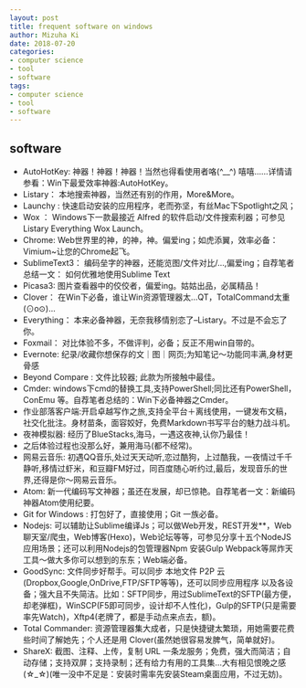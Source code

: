```yaml
---
layout: post
title: frequent software on windows
author: Mizuha Ki
date: 2018-07-20
categories:
- computer science
- tool
- software
tags:
- computer science
- tool
- software
---
```


## software
- AutoHotKey: 神器！神器！神器！当然也得看使用者咯(^__^) 嘻嘻……详情请参看：Win下最爱效率神器:AutoHotKey。
- Listary： 本地搜索神器，当然还有别的作用，More&More。
- Launchy : 快速启动安装的应用程序，老而弥坚，有丝Mac下Spotlight之风；
- Wox ： Windows下一款最接近 Alfred 的软件启动/文件搜索利器；可参见Listary Everything Wox Launch。
- Chrome: Web世界里的神，的神，神。偏爱ing；如虎添翼，效率必备：Vimium~让您的Chrome起飞。
- SublimeText3： 编码垒字的神器，还能览图/文件对比/…,偏爱ing；自荐笔者总结一文： 如何优雅地使用Sublime Text
- Picasa3: 图片查看器中的佼佼者，偏爱ing。姑姑出品，必属精品！
- Clover： 在Win下必备，谁让Win资源管理器太…QT，TotalCommand太重(⊙o⊙)…
- Everything： 本来必备神器，无奈我移情别恋了–Listary。不过是不会忘了你。
- Foxmail： 对比体验不多，不做评判，必备；反正不用win自带的。
- Evernote: 纪录/收藏你想保存的文｜图｜网页;为知笔记～功能同丰满,身材更骨感
- Beyond Compare : 文件比较器; 此款为所接触中最佳。
- Cmder: windows下cmd的替换工具,支持PowerShell;同比还有PowerShell，ConEmu 等。自荐笔者总结的：Win下必备神器之Cmder。
- 作业部落客户端:开启卓越写作之旅,支持全平台＋离线使用，一键发布文稿，社交化批注。身材苗条，面容姣好，免费Markdown书写平台的魅力战斗机。
- 夜神模拟器: 经历了BlueStacks,海马，一遇这夜神,认你乃最佳！
- 之后体验过程也没那么好，兼用海马(都不经常)。
- 网易云音乐: 初遇QQ音乐,处过天天动听,恋过酷狗，上过酷我，一夜情过千千静听,移情过虾米，和豆瓣FM好过，同百度随心听约过,最后，发现音乐的世界,还得是你～网易云音乐。
- Atom: 新一代编码写文神器；虽还在发展，却已惊艳。自荐笔者一文：新编码神器Atom使用纪要。
- Git for Windows : 打包好了，直接使用；Git 一族必备。
- Nodejs: 可以辅助让Sublime编译Js；可以做Web开发，REST开发**，Web聊天室/爬虫，Web博客(Hexo)，Web论坛等等，可参见分享十五个NodeJS应用场景；还可以利用Nodejs的包管理器Npm 安装Gulp Webpack等屌炸天工具～做大多你可以想到的东东；Web端必备。
- GoodSync: 文件同步好帮手。可以同步 本地文件 P2P 云(Dropbox,Google,OnDrive,FTP/SFTP等等)，还可以同步应用程序 以及各设备；强大且不失简洁。比如：SFTP同步，用过SublimeText的SFTP(最方便，却老弹框)，WinSCP(F5即可同步，设计却不人性化)，Gulp的SFTP(只是需要率先Watch)，Xftp4(老牌了，都是手动点来点去，额)。
- Total Commander: 资源管理器集大成者，只是快捷键太繁琐，用她需要花费些时间了解她先；个人还是用 Clover(虽然她很容易发脾气，简单就好)。
- ShareX: 截图、注释、上传，复制 URL 一条龙服务；免费，强大而简洁；自动存储；支持双屏；支持录制；还有给力有用的工具集…大有相见恨晚之感 (☆_☆)(唯一没中不足是：安装时需率先安装Steam桌面应用，不过无妨)。

